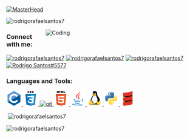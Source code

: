 [![MasterHead](http://www.houston-pc.com/wp-content/uploads/2016/05/Custom-Coding-Houston-TX-Houston-PC-Services.png)](https://rishavchanda.io)
<p align="left">
 <img src="https://komarev.com/ghpvc/?username=rodrigorafaelsantos7&label=Profile%20views&color=0e75b6&style=flat" alt="rodrigorafaelsantos7" /> </p>
 <img align="right" alt="Coding" width="400" src="https://cdn.dribbble.com/users/1059583/screenshots/4171367/coding-freak.gif">


<h3 align="left">Connect with me:</h3>
<p align="left">
<a href="https://dev.to/rodrigorafaelsantos7" target="blank"><img align="center" src="https://raw.githubusercontent.com/rahuldkjain/github-profile-readme-generator/master/src/images/icons/Social/devto.svg" alt="rodrigorafaelsantos7" height="30" width="40" /></a>
<a href="https://www.hackerrank.com/rodrigorafaelsantos7" target="blank"><img align="center" src="https://raw.githubusercontent.com/rahuldkjain/github-profile-readme-generator/master/src/images/icons/Social/hackerrank.svg" alt="rodrigorafaelsantos7" height="30" width="40" /></a>
<a href="https://www.leetcode.com/rodrigorafaelsantos7" target="blank"><img align="center" src="https://raw.githubusercontent.com/rahuldkjain/github-profile-readme-generator/master/src/images/icons/Social/leet-code.svg" alt="rodrigorafaelsantos7" height="30" width="40" /></a>
<a href="https://discord.gg/Rodrigo Santos#5577" target="blank"><img align="center" src="https://raw.githubusercontent.com/rahuldkjain/github-profile-readme-generator/master/src/images/icons/Social/discord.svg" alt="Rodrigo Santos#5577" height="30" width="40" /></a>
</p>

<h3 align="left">Languages and Tools:</h3>
<p align="left"> <a href="https://www.cprogramming.com/" target="_blank" rel="noreferrer"> <img src="https://raw.githubusercontent.com/devicons/devicon/master/icons/c/c-original.svg" alt="c" width="40" height="40"/> </a> <a href="https://www.w3schools.com/css/" target="_blank" rel="noreferrer"> <img src="https://raw.githubusercontent.com/devicons/devicon/master/icons/css3/css3-original-wordmark.svg" alt="css3" width="40" height="40"/> </a> <a href="https://git-scm.com/" target="_blank" rel="noreferrer"> <img src="https://www.vectorlogo.zone/logos/git-scm/git-scm-icon.svg" alt="git" width="40" height="40"/> </a> <a href="https://www.w3.org/html/" target="_blank" rel="noreferrer"> <img src="https://raw.githubusercontent.com/devicons/devicon/master/icons/html5/html5-original-wordmark.svg" alt="html5" width="40" height="40"/> </a> <a href="https://www.java.com" target="_blank" rel="noreferrer"> <img src="https://raw.githubusercontent.com/devicons/devicon/master/icons/java/java-original.svg" alt="java" width="40" height="40"/> </a> <a href="https://www.linux.org/" target="_blank" rel="noreferrer"> <img src="https://raw.githubusercontent.com/devicons/devicon/master/icons/linux/linux-original.svg" alt="linux" width="40" height="40"/> </a> <a href="https://www.python.org" target="_blank" rel="noreferrer"> <img src="https://raw.githubusercontent.com/devicons/devicon/master/icons/python/python-original.svg" alt="python" width="40" height="40"/> </a> <a href="https://www.scala-lang.org" target="_blank" rel="noreferrer"> <img src="https://raw.githubusercontent.com/devicons/devicon/master/icons/scala/scala-original.svg" alt="scala" width="40" height="40"/> </a> </p>

 <p> </p>

<p>&nbsp;<img align="center" src="https://github-readme-stats.vercel.app/api?username=rodrigorafaelsantos7&show_icons=true&locale=en" alt="rodrigorafaelsantos7" /></p>

<p><img align="center" src="https://github-readme-streak-stats.herokuapp.com/?user=rodrigorafaelsantos7&" alt="rodrigorafaelsantos7" /></p>



